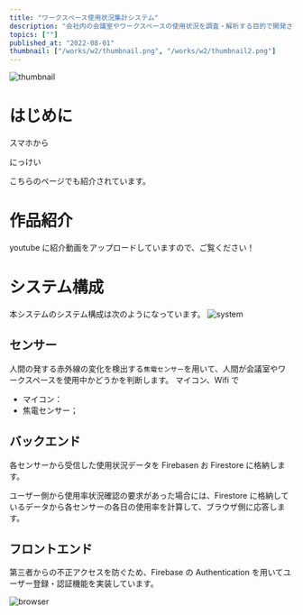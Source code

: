```yaml
---
title: "ワークスペース使用状況集計システム"
description: "会社内の会議室やワークスペースの使用状況を調査・解析する目的で開発されました。"
topics: [""]
published_at: "2022-08-01"
thumbnail: ["/works/w2/thumbnail.png", "/works/w2/thumbnail2.png"]
---
```


![thumbnail](/works/w1/thumbnail.png)

# はじめに

スマホから

にっけい

こちらのページでも紹介されています。

# 作品紹介

youtube に紹介動画をアップロードしていますので、ご覧ください！

# システム構成

本システムのシステム構成は次のようになっています。
![system](/works/w2/system.png)

## センサー

人間の発する赤外線の変化を検出する`焦電センサー`を用いて、人間が会議室やワークスペースを使用中かどうかを判断します。
マイコン、Wifi で

- マイコン：
- 焦電センサー；

## バックエンド

各センサーから受信した使用状況データを Firebasen お Firestore に格納します。

ユーザー側から使用率状況確認の要求があった場合には、Firestore に格納しているデータから各センサーの各日の使用率を計算して、ブラウザ側に応答します。

## フロントエンド

第三者からの不正アクセスを防ぐため、Firebase の Authentication を用いてユーザー登録・認証機能を実装しています。

![browser](/works/w1/thumbnail.png)
